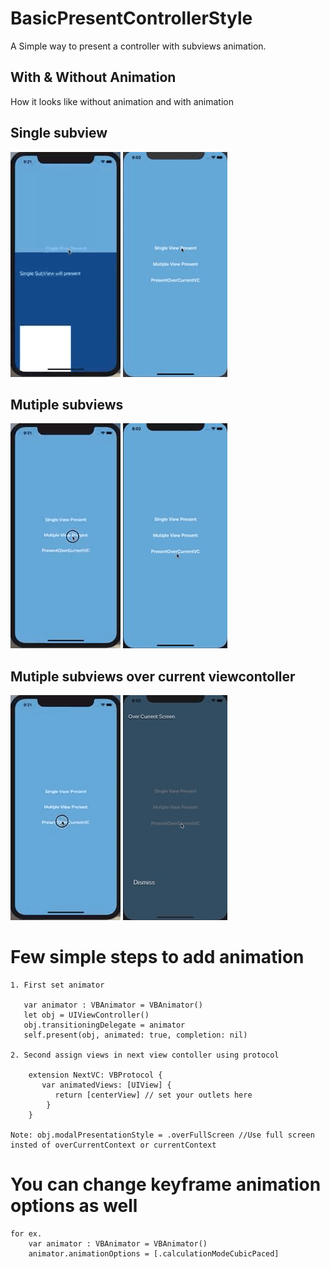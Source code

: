 # BasicPresentControllerStyle
A Simple way to present a controller with subviews animation.


## With & Without Animation

How it looks like without animation and with animation

## Single subview
![list](https://github.com/BusyDeveloper-Bhavin/BasicPresentControllerStyle/blob/master/wa1.gif)
![list](https://github.com/BusyDeveloper-Bhavin/BasicPresentControllerStyle/blob/master/animate.GIF)

## Mutiple subviews
![list](https://github.com/BusyDeveloper-Bhavin/BasicPresentControllerStyle/blob/master/wa2.gif)
![list](https://github.com/BusyDeveloper-Bhavin/BasicPresentControllerStyle/blob/master/animate2.gif)

## Mutiple subviews over current viewcontoller
![list](https://github.com/BusyDeveloper-Bhavin/BasicPresentControllerStyle/blob/master/wa3.gif)
![list](https://github.com/BusyDeveloper-Bhavin/BasicPresentControllerStyle/blob/master/animate3.gif)

# Few simple steps to add animation 

    1. First set animator 
            
       var animator : VBAnimator = VBAnimator()
       let obj = UIViewController()
       obj.transitioningDelegate = animator
       self.present(obj, animated: true, completion: nil)
   
    2. Second assign views in next view contoller using protocol
    
        extension NextVC: VBProtocol {
           var animatedViews: [UIView] {
              return [centerView] // set your outlets here
            }
        }
    
    Note: obj.modalPresentationStyle = .overFullScreen //Use full screen insted of overCurrentContext or currentContext

# You can change keyframe animation options as well

    for ex. 
        var animator : VBAnimator = VBAnimator()
        animator.animationOptions = [.calculationModeCubicPaced]
